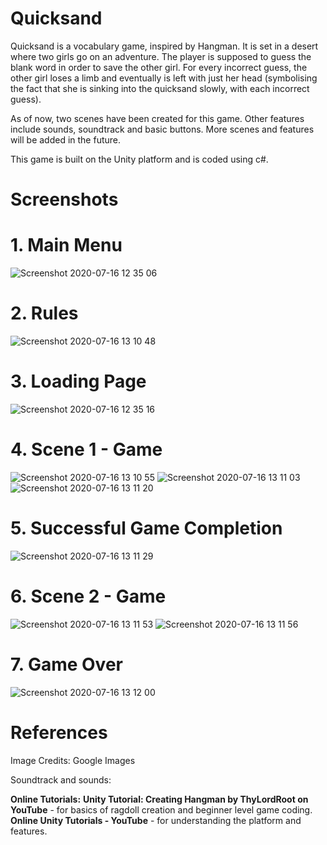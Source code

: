 # Quicksand
<p>Quicksand is a vocabulary game, inspired by Hangman.
It is set in a desert where two girls go on an adventure. The player is supposed to guess the blank word in order to save the other girl.
For every incorrect guess, the other girl loses a limb and eventually is left with just her head (symbolising the fact that she is sinking into the quicksand slowly, with each incorrect guess).</p> 
<p>As of now, two scenes have been created for this game. Other features include sounds, soundtrack and basic buttons. 
More scenes and features will be added in the future.</p>

<p>This game is built on the Unity platform and is coded using c#.</p>

# Screenshots
# 1. Main Menu 
![Screenshot 2020-07-16 12 35 06](https://user-images.githubusercontent.com/60148868/87641118-4adf6480-c765-11ea-8b88-d2f73608676f.png)

# 2. Rules
![Screenshot 2020-07-16 13 10 48](https://user-images.githubusercontent.com/60148868/87642811-a7438380-c767-11ea-845c-07f117c7b90d.png)

# 3. Loading Page
![Screenshot 2020-07-16 12 35 16](https://user-images.githubusercontent.com/60148868/87641251-75312200-c765-11ea-970e-0493ff3db792.png)

# 4. Scene 1 - Game
![Screenshot 2020-07-16 13 10 55](https://user-images.githubusercontent.com/60148868/87641910-6860fe00-c766-11ea-9ae0-6237f7ae3ad5.png)
![Screenshot 2020-07-16 13 11 03](https://user-images.githubusercontent.com/60148868/87641922-6a2ac180-c766-11ea-9a8f-ec5b14b4d597.png)
![Screenshot 2020-07-16 13 11 20](https://user-images.githubusercontent.com/60148868/87641933-7020a280-c766-11ea-825b-2dd3fae054af.png)

# 5. Successful Game Completion
![Screenshot 2020-07-16 13 11 29](https://user-images.githubusercontent.com/60148868/87642014-8e869e00-c766-11ea-95a9-723cb56a6131.png)

# 6. Scene 2 - Game
![Screenshot 2020-07-16 13 11 53](https://user-images.githubusercontent.com/60148868/87642049-a0684100-c766-11ea-86c0-622b98e34169.png)
![Screenshot 2020-07-16 13 11 56](https://user-images.githubusercontent.com/60148868/87642057-a2ca9b00-c766-11ea-86b1-ec9e45e42bed.png)

# 7. Game Over
![Screenshot 2020-07-16 13 12 00](https://user-images.githubusercontent.com/60148868/87642104-b544d480-c766-11ea-9c4c-8d698dd42d58.png)


# References
<p>Image Credits: Google Images</p>
<p>Soundtrack and sounds:
</p>
<p><b>Online Tutorials:</b>
<b>Unity Tutorial: Creating Hangman by ThyLordRoot on YouTube</b> - for basics of ragdoll creation and beginner level game coding.
<b>Online Unity Tutorials - YouTube</b> - for understanding the platform and features. 
</p>
